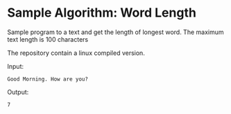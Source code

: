 # Sample Algorithm: Word Length

Sample program to a text and get the length of longest word. The maximum text length is 100 characters

The repository contain a linux compiled version.

Input:

 ``` 
 Good Morning. How are you?
 ```

Output:

 ```
 7
 ```
